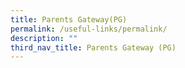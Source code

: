 ```yaml
---
title: Parents Gateway(PG)
permalink: /useful-links/permalink/
description: ""
third_nav_title: Parents Gateway (PG)
---
```


